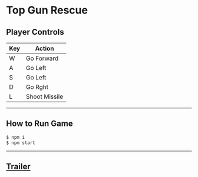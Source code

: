# Top Gun Rescue

## Player Controls

| Key | Action        |
| --- | ------------- |
| W   | Go Forward    |
| A   | Go Left       |
| S   | Go Left       |
| D   | Go Rght       |
| L   | Shoot Missile |

---

## How to Run Game

```bash
$ npm i
$ npm start
```

---

## [Trailer](https://drive.google.com/file/d/1FJ8BX2TvHpMgf1UAiAkQfSVq3ekvvDo4/view?usp=sharing)
